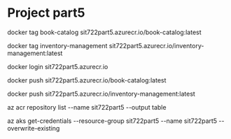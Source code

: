 # Project part5

docker tag book-catalog sit722part5.azurecr.io/book-catalog:latest

docker tag inventory-management sit722part5.azurecr.io/inventory-management:latest

docker login sit722part5.azurecr.io

docker push sit722part5.azurecr.io/book-catalog:latest

docker push sit722part5.azurecr.io/inventory-management:latest

az acr repository list --name sit722part5 --output table

az aks get-credentials --resource-group sit722part5 --name sit722part5 --overwrite-existing
